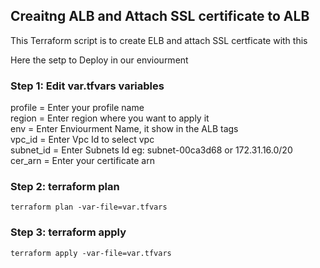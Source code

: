 ## Creaitng ALB and Attach SSL certificate to ALB

This Terraform script is to create ELB and attach SSL certficate with this

Here the setp to Deploy in our enviourment

### Step 1: Edit var.tfvars variables
profile = Enter your profile name</br>
region = Enter region where you want to apply it</br>
env = Enter Enviourment Name, it show in the ALB tags</br> 
vpc_id = Enter Vpc Id to select vpc</br>
subnet_id = Enter Subnets Id eg: subnet-00ca3d68 or 172.31.16.0/20</br>
cer_arn = Enter your certificate arn</br>

### Step 2: terraform plan
` terraform plan -var-file=var.tfvars `

### Step 3: terraform apply

` terraform apply -var-file=var.tfvars `
